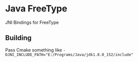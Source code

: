 # Java FreeType

JNI Bindings for FreeType

## Building

Pass Cmake something like `-DJNI_INCLUDE_PATH="E:/Programs/Java/jdk1.8.0_152/include"`
